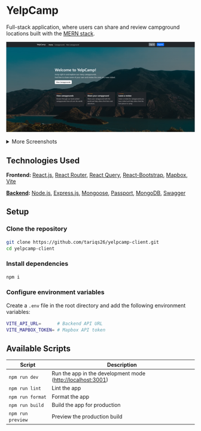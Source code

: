 # YelpCamp

Full-stack application, where users can share and review campground locations built with the [MERN stack](https://www.mongodb.com/mern-stack).

![home](./project-images/home-page.png)

<details>

<summary>More Screenshots</summary>

![main](./project-images/campgrounds-page.png)

![show](./project-images/show-page.png)

</details>

## Technologies Used

**Frontend:** [React.js](https://reactjs.org/), [React Router](https://reactrouter.com/), [React Query](https://react-query.tanstack.com/), [React-Bootstrap](https://react-bootstrap.github.io/), [Mapbox](https://www.mapbox.com/), [Vite](https://vitejs.dev/)

**[Backend](https://github.com/tariqs26/yelpcamp-server):** [Node.js](https://nodejs.org/), [Express.js](http://expressjs.com/), [Mongoose](https://mongoosejs.com/), [Passport](http://passportjs.org/), [MongoDB](https://mongodb.com/), [Swagger](https://swagger.io/)

## Setup

### Clone the repository

```bash
git clone https://github.com/tariqs26/yelpcamp-client.git
cd yelpcamp-client
```

### Install dependencies

```bash
npm i
```

### Configure environment variables

Create a `.env` file in the root directory and add the following environment variables:

```bash
VITE_API_URL=      # Backend API URL
VITE_MAPBOX_TOKEN= # Mapbox API token
```

## Available Scripts

| Script            | Description                                                   |
| ----------------- | ------------------------------------------------------------- |
| `npm run dev`     | Run the app in the development mode (<http://localhost:3001>) |
| `npm run lint`    | Lint the app                                                  |
| `npm run format`  | Format the app                                                |
| `npm run build`   | Build the app for production                                  |
| `npm run preview` | Preview the production build                                  |
